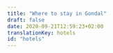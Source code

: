 ```yaml
---
title: "Where to stay in Gondal"
draft: false
date: 2020-09-21T12:59:23+02:00
translationKey: hotels
id: "hotels"
---
```

